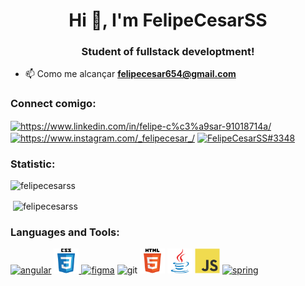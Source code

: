 <h1 align="center">Hi 👋, I'm FelipeCesarSS</h1>
<h3 align="center">Student of fullstack developtment!</h3>

- 📫 Como me alcançar **felipecesar654@gmail.com**

<h3 align="left">Connect comigo:</h3>
<p align="left"> 
<a href="https://linkedin.com/in/https://www.linkedin.com/in/felipe-c%c3%a9sar-91018714a/ " target="_blank"><img align="center" src="https://raw.githubusercontent.com/rahuldkjain/github-profile-readme-generator/master/src/images/icons/Social/linked-in-alt.svg" alt="https://www.linkedin.com/in/felipe-c%c3%a9sar-91018714a/" height="30" width="40" /></a> <a href="https://instagram.com/https://www.instagram.com/_felipecesar_/" target="_blank"><img align="center" src="https://raw.githubusercontent.com/rahuldkjain/github-profile-readme-generator/master/src/images/icons/Social/instagram.svg" alt="https://www.instagram.com/_felipecesar_/" height="30" width="40" /></a> <a href="https://discord.gg/FelipeCesarSS#3348" target="_blank"><img align="center" src="https://raw.githubusercontent.com/rahuldkjain/github-profile-readme-generator/master/src/images/icons/Social/discord.svg" alt="FelipeCesarSS#3348" height="30" width ="40" /></a>
</p>

<h3 align="left">Statistic:</h3>
<p align="left">
<p>
<img align="esquerda" src="https://github-readme-stats.vercel.app/api/top-langs?username=felipecesarss&show_icons=true&locale=en&layout=compact&theme=dark" alt="felipecesarss" /></p> <p>&nbsp;<img align="center" src="https://github-readme-stats.vercel.app/api?username=felipecesarss&show_icons=true&locale=en&theme=dark" alt="felipecesarss"/></p>

<h3 align="left">Languages and Tools:</h3>
<p align="left">
<a href="https://angular.io" target="_blank" rel="noreferrer"> <img src="https://angular.io/assets/images/logos/angular/angular.svg" alt="angular" width="40" height="40"/></a> <a href="https://www.w3schools.com/css/" target="_blank" rel="noreferrer"> <img src="https://raw.githubusercontent.com/devicons/devicon/master/icons/css3/css3-original-wordmark.svg" alt="css3" width="40" height="40"/> </a> <a href=" https://www.figma.com/" target="_blank" rel="noreferrer"> <img src="https://www.vectorlogo.zone/logos/figma/figma-icon.svg" alt="figma" width="40" height="40"/></a> <a hrefa="https://git-scm.com/" target="_blank" rel="noreferrer"> <img src="https://www.vectorlogo.zone/logos/git-scm/git-scm-icon.svg" alt="git" width="40" height="40"/></a> <a href="https://www.w3.org/html/" target="_blank" rel="noreferrer"> <img src="https://raw.githubusercontent.com/devicons/devicon/master/icons/html5/html5-original-wordmark.svg" alt="html5" widht="40" height="40"/></a> <a href="https://www.java.com" target="_blank" rel="noreferrer"> <img src="https://raw.githubusercontent.com/devicons/devicon/master/icons/java/java-original.svg" alt="java" width="40" height="40"/></a> <a href="https://developer.mozilla.org/en-US/docs/Web/JavaScript" target="_blank" rel=" noreferrer"> <img src="https://raw.githubusercontent.com/devicons/devicon/master/icons/javascript/javascript-original.svg" alt="javascript" width="40" height="40"/></a> <a href="https://spring.io/" target="_blank" rel="noreferrer"> <img src="https://www.vectorlogo.zone/logos/springio/springio-icon.svg" alt="spring" width="40" height="40"/></a> 
</p>

